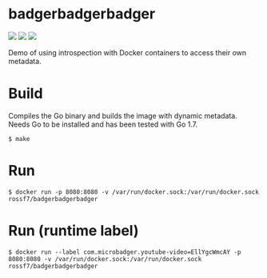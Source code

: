 # badgerbadgerbadger

[![](https://images.microbadger.com/badges/image/rossf7/badgerbadgerbadger.svg)](https://microbadger.com/images/rossf7/badgerbadgerbadger "Get your own image badge on microbadger.com") [![](https://images.microbadger.com/badges/version/rossf7/badgerbadgerbadger.svg)](https://microbadger.com/images/rossf7/badgerbadgerbadger "Get your own version badge on microbadger.com") [![](https://images.microbadger.com/badges/commit/rossf7/badgerbadgerbadger.svg)](https://microbadger.com/images/rossf7/badgerbadgerbadger "Get your own commit badge on microbadger.com")

Demo of using introspection with Docker containers to access their own metadata.

# Build

Compiles the Go binary and builds the image with dynamic metadata. Needs Go to be installed and has been tested with Go 1.7.

```
$ make
```

# Run

```
$ docker run -p 8080:8080 -v /var/run/docker.sock:/var/run/docker.sock rossf7/badgerbadgerbadger
```

# Run (runtime label)

```
$ docker run --label com.microbadger.youtube-video=EllYgcWmcAY -p 8080:8080 -v /var/run/docker.sock:/var/run/docker.sock rossf7/badgerbadgerbadger
```
